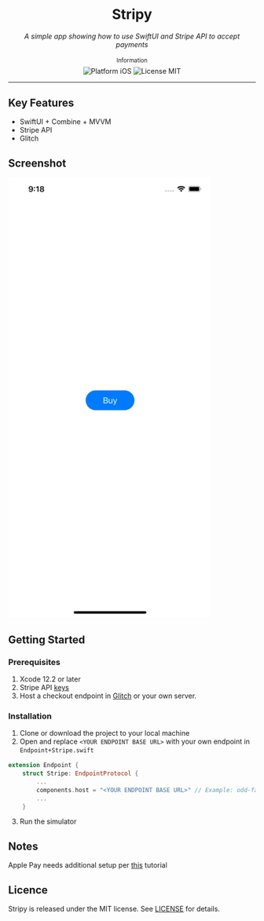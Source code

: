 <div align="center">
    <h1>Stripy</h1>
    <i>A simple app showing how to use SwiftUI and Stripe API to accept payments</i>
</div>

<br />

<div align="center">
    <sup>Information</sup>
    <br />
    <img alt="Platform iOS" src="https://img.shields.io/badge/platform-iOS-orange.svg" />
    <img alt="License MIT" src="https://img.shields.io/badge/licence-MIT-brightgreen.svg" />
</div>

---

## Key Features
- SwiftUI + Combine + MVVM
- Stripe API
- Glitch

## Screenshot
![App Screenshot](./Assets/Mockup.gif)

## Getting Started

### Prerequisites
1. Xcode 12.2 or later
2. Stripe API [keys](https://stripe.com/docs/keys)
3. Host a checkout endpoint in [Glitch](https://glitch.com/edit/#!/odd-faithful-parsnip?path=.env%3A5%3A16) or your own server.

### Installation
1. Clone or download the project to your local machine
2. Open and replace `<YOUR ENDPOINT BASE URL>` with your own endpoint in `Endpoint+Stripe.swift`

```swift
extension Endpoint {
    struct Stripe: EndpointProtocol {
        ...
        components.host = "<YOUR ENDPOINT BASE URL>" // Example: odd-faithful-parsnip.glitch.me
        ...
    }
```
3. Run the simulator

## Notes
Apple Pay needs additional setup per [this](https://stripe.com/docs/payments/accept-a-payment?platform=ios&ui=payment-sheet&uikit-swiftui=swiftui#ios-apple-pay) tutorial 

## Licence
Stripy is released under the MIT license. See [LICENSE](./LICENSE) for details.
